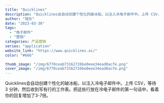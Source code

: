 ```yaml
---
title: "Quicklines"
description: "Quicklines会自动创建个性化的破冰船，以注入冷电子邮件中。上传 CSV，等待 3 分钟，然后收到写有行的工作表。"
author: "瑞东"
date: "2023-03-30"
tags:
  - "电子邮件"
  - "营销"
categories: 产品营销
series: "application"
website_link: "https://www.quicklines.ai/"
color: "#666"

thumb_image: "/img/6770ceab73162726be0eee34ead0acfe.png"
cover_image: "/img/6770ceab73162726be0eee34ead0acfe.png"
---
```


Quicklines会自动创建个性化的破冰船，以注入冷电子邮件中。上传 CSV，等待 3 分钟，然后收到写有行的工作表。把这些行放在冷电子邮件的第一句话中，看着你的回复增加了3-7倍。 